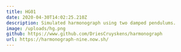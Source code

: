 ```yaml
---
title: HG01
date: 2020-04-30T14:02:25.210Z
description: Simulated harmonograph using two damped pendulums.
image: /uploads/hg.png
github: https://www.github.com/DriesCruyskens/harmonograph
url: https://harmonograph-nine.now.sh/
---
```

